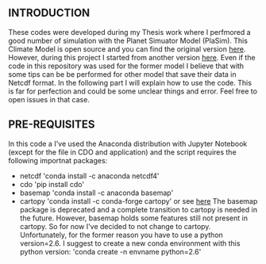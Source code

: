 ## INTRODUCTION ##
These codes were developed during my Thesis work where I perfmored a good number of simulation with the Planet Simuator Model (PlaSim). This Climate Model is open source and you can find the original version [here](https://github.com/HartmutBorth/PlaSim). However, during this project I started from another version [here](https://github.com/jhardenberg/plasim). Even if the code in this repository was used for the former model I believe that with some tips can be be performed for other model that save their data in Netcdf format. In the following part I will explain how to use the code. This is far for perfection and could be some unclear things and error. Feel free to open issues in that case.

## PRE-REQUISITES ##
In this code a I've used the Anaconda distribution with Jupyter Notebook (except for the file in CDO and application) and the script requires the following importnat packages:
- netcdf
  'conda install -c anaconda netcdf4' 
- cdo
  'pip install cdo'
- basemap
  'conda install -c anaconda basemap' 
- cartopy
  'conda install -c conda-forge cartopy' or see [here](https://anaconda.org/conda-forge/cartopy)
The basemap package is deprecated and a complete transition to cartopy is needed in the future. However, basemap holds some features still not present in cartopy. So for now I've decided to not change to cartopy. Unfortunately, for the former reason you have to use a python version=2.6. I suggest to create a new conda environment with this python version:
'conda create -n envname python=2.6'


